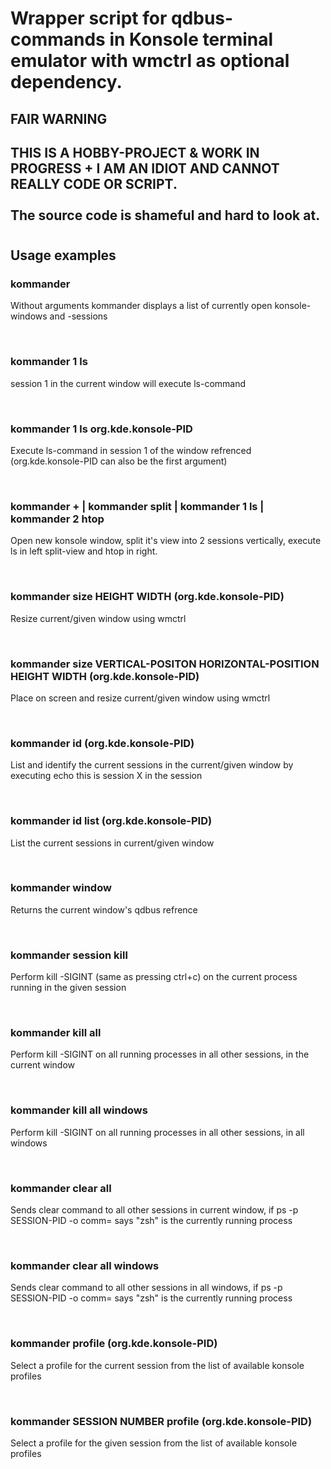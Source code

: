 # Wrapper script for qdbus-commands in Konsole terminal emulator with wmctrl as optional dependency.

## FAIR WARNING
## THIS IS A HOBBY-PROJECT & WORK IN PROGRESS + I AM AN IDIOT AND CANNOT REALLY CODE OR SCRIPT.<br><br>The source code is shameful and hard to look at.
#
## Usage examples

### kommander
  Without arguments kommander displays a list of currently open konsole-windows and -sessions

<br>

### kommander 1 ls
  session 1 in the current window will execute ls-command

<br>

### kommander 1 ls org.kde.konsole-PID
  Execute ls-command in session 1 of the window refrenced
  (org.kde.konsole-PID can also be the first argument)

<br>

### kommander + | kommander split | kommander 1 ls | kommander 2 htop
  Open new konsole window, split it's view into 2 sessions vertically, execute ls in left split-view and htop in right.

<br>

### kommander size HEIGHT WIDTH (org.kde.konsole-PID)
  Resize current/given window using wmctrl

<br>

### kommander size VERTICAL-POSITON HORIZONTAL-POSITION HEIGHT WIDTH (org.kde.konsole-PID)
  Place on screen and resize current/given window using wmctrl

<br>

### kommander id (org.kde.konsole-PID)
  List and identify the current sessions in the current/given window by executing echo this is session X in the session

<br>

### kommander id list (org.kde.konsole-PID)
  List the current sessions in current/given window

<br>

### kommander window
  Returns the current window's qdbus refrence

<br>

### kommander session kill
  Perform kill -SIGINT (same as pressing ctrl+c) on the current process running in the given session

<br>

### kommander kill all
  Perform kill -SIGINT on all running processes in all other sessions, in the current window

<br>

### kommander kill all windows
  Perform kill -SIGINT on all running processes in all other sessions, in all windows

<br>

### kommander clear all
  Sends clear command to all other sessions in current window, if ps -p SESSION-PID -o comm= says "zsh" is the currently running process

<br>

### kommander clear all windows
  Sends clear command to all other sessions in all windows,  if ps -p SESSION-PID -o comm= says "zsh" is the currently running process

<br>

### kommander profile (org.kde.konsole-PID)
  Select a profile for the current session from the list of available konsole profiles

<br>

### kommander SESSION NUMBER profile (org.kde.konsole-PID)
  Select a profile for the given session from the list of available konsole profiles
